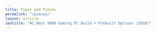 ```yaml
---
title: Pipes and Pieces
permalink: "/pieces/"
layout: article
seotitle: "#1 Best $600 Gaming PC Build + Prebuilt Options (2018)" 
---
```


